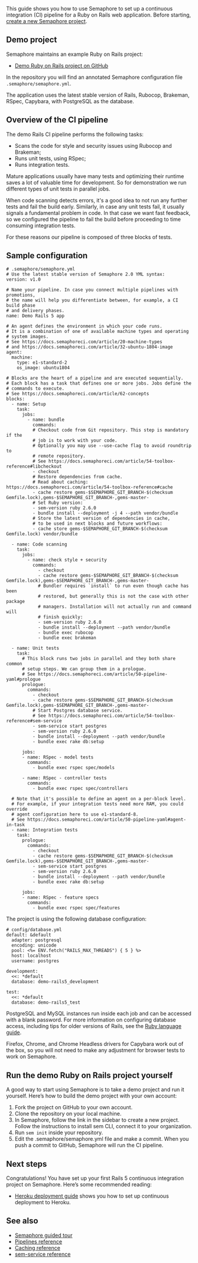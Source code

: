 This guide shows you how to use Semaphore to set up a continuous integration
(CI) pipeline for a Ruby on Rails web application.
Before starting, [create a new Semaphore project][create-project].

## Demo project

Semaphore maintains an example Ruby on Rails project:

- [Demo Ruby on Rails project on
  GitHub](https://github.com/semaphoreci-demos/semaphore-demo-ruby-rails)

In the repository you will find an annotated Semaphore configuration file
`.semaphore/semaphore.yml`.

The application uses the latest stable version of Rails, Rubocop, Brakeman,
RSpec, Capybara, with PostgreSQL as the database.

## Overview of the CI pipeline

The demo Rails CI pipeline performs the following tasks:

- Scans the code for style and security issues using Rubocop and Brakeman;
- Runs unit tests, using RSpec;
- Runs integration tests.

Mature applications usually have many tests and optimizing their runtime saves
a lot of valuable time for development. So for demonstration we run
different types of unit tests in parallel jobs.

When code scanning detects errors, it's a good idea to not run any further
tests and fail the build early. Similarly, in case any unit tests fail,
it usually signals a fundamental problem in code. In that case we want fast
feedback, so we configured the pipeline to fail the build before proceeding
to time consuming integration tests.

For these reasons our pipeline is composed of three blocks of tests.

## Sample configuration

<pre><code class="language-yaml"># .semaphore/semaphore.yml
# Use the latest stable version of Semaphore 2.0 YML syntax:
version: v1.0

# Name your pipeline. In case you connect multiple pipelines with promotions,
# the name will help you differentiate between, for example, a CI build phase
# and delivery phases.
name: Demo Rails 5 app

# An agent defines the environment in which your code runs.
# It is a combination of one of available machine types and operating
# system images.
# See https://docs.semaphoreci.com/article/20-machine-types
# and https://docs.semaphoreci.com/article/32-ubuntu-1804-image
agent:
  machine:
    type: e1-standard-2
    os_image: ubuntu1804

# Blocks are the heart of a pipeline and are executed sequentially.
# Each block has a task that defines one or more jobs. Jobs define the
# commands to execute.
# See https://docs.semaphoreci.com/article/62-concepts
blocks:
  - name: Setup
    task:
      jobs:
        - name: bundle
          commands:
          # Checkout code from Git repository. This step is mandatory if the
          # job is to work with your code.
          # Optionally you may use --use-cache flag to avoid roundtrip to
          # remote repository.
          # See https://docs.semaphoreci.com/article/54-toolbox-reference#libcheckout
          - checkout
          # Restore dependencies from cache.
          # Read about caching: https://docs.semaphoreci.com/article/54-toolbox-reference#cache
          - cache restore gems-$SEMAPHORE_GIT_BRANCH-$(checksum Gemfile.lock),gems-$SEMAPHORE_GIT_BRANCH-,gems-master-
          # Set Ruby version:
          - sem-version ruby 2.6.0
          - bundle install --deployment -j 4 --path vendor/bundle
          # Store the latest version of dependencies in cache,
          # to be used in next blocks and future workflows:
          - cache store gems-$SEMAPHORE_GIT_BRANCH-$(checksum Gemfile.lock) vendor/bundle

  - name: Code scanning
    task:
      jobs:
        - name: check style + security
          commands:
            - checkout
            - cache restore gems-$SEMAPHORE_GIT_BRANCH-$(checksum Gemfile.lock),gems-$SEMAPHORE_GIT_BRANCH-,gems-master-
            # Bundler requires `install` to run even though cache has been
            # restored, but generally this is not the case with other package
            # managers. Installation will not actually run and command will
            # finish quickly:
            - sem-version ruby 2.6.0
            - bundle install --deployment --path vendor/bundle
            - bundle exec rubocop
            - bundle exec brakeman

  - name: Unit tests
    task:
      # This block runs two jobs in parallel and they both share common
      # setup steps. We can group them in a prologue.
      # See https://docs.semaphoreci.com/article/50-pipeline-yaml#prologue
      prologue:
        commands:
          - checkout
          - cache restore gems-$SEMAPHORE_GIT_BRANCH-$(checksum Gemfile.lock),gems-$SEMAPHORE_GIT_BRANCH-,gems-master-
          # Start Postgres database service.
          # See https://docs.semaphoreci.com/article/54-toolbox-reference#sem-service
          - sem-service start postgres
          - sem-version ruby 2.6.0
          - bundle install --deployment --path vendor/bundle
          - bundle exec rake db:setup

      jobs:
      - name: RSpec - model tests
        commands:
          - bundle exec rspec spec/models

      - name: RSpec - controller tests
        commands:
          - bundle exec rspec spec/controllers

  # Note that it's possible to define an agent on a per-block level.
  # For example, if your integration tests need more RAM, you could override
  # agent configuration here to use e1-standard-8.
  # See https://docs.semaphoreci.com/article/50-pipeline-yaml#agent-in-task
  - name: Integration tests
    task:
      prologue:
        commands:
          - checkout
          - cache restore gems-$SEMAPHORE_GIT_BRANCH-$(checksum Gemfile.lock),gems-$SEMAPHORE_GIT_BRANCH-,gems-master-
          - sem-service start postgres
          - sem-version ruby 2.6.0
          - bundle install --deployment --path vendor/bundle
          - bundle exec rake db:setup

      jobs:
      - name: RSpec - feature specs
        commands:
          - bundle exec rspec spec/features
</code></pre>

The project is using the following database configuration:

<pre><code class="language-yaml"># config/database.yml
default: &default
  adapter: postgresql
  encoding: unicode
  pool: <%= ENV.fetch("RAILS_MAX_THREADS") { 5 } %>
  host: localhost
  username: postgres

development:
  <<: *default
  database: demo-rails5_development

test:
  <<: *default
  database: demo-rails5_test
</code></pre>

PostgreSQL and MySQL instances run inside each job and can be accessed with
a blank password. For more information on configuring database access,
including tips for older versions of Rails, see the
[Ruby language guide][ruby-guide].

Firefox, Chrome, and Chrome Headless drivers for Capybara work out of the box,
so you will not need to make any adjustment for browser tests to work on
Semaphore.

## Run the demo Ruby on Rails project yourself

A good way to start using Semaphore is to take a demo project and run it
yourself. Here’s how to build the demo project with your own account:

1. Fork the project on GitHub to your own account.
2. Clone the repository on your local machine.
3. In Semaphore, follow the link in the sidebar to create a new project.
   Follow the instructions to install sem CLI, connect it to your
   organization.
4. Run `sem init` inside your repository.
5. Edit the .semaphore/semaphore.yml file and make a commit. When you push a
   commit to GitHub, Semaphore will run the CI pipeline.

## Next steps

Congratulations! You have set up your first Rails 5 continuous integration
project on Semaphore. Here’s some recommended reading:

- [Heroku deployment guide][heroku-guide] shows you how to set up continuous
deployment to Heroku.

## See also

- [Semaphore guided tour][guided-tour]
- [Pipelines reference][pipelines-ref]
- [Caching reference][cache-ref]
- [sem-service reference][sem-service]

[create-project]: https://docs.semaphoreci.com/article/63-your-first-project
[ruby-guide]: https://docs.semaphoreci.com/article/73-ruby
[guided-tour]: https://docs.semaphoreci.com/category/56-guided-tour
[pipelines-ref]: https://docs.semaphoreci.com/article/50-pipeline-yaml
[cache-ref]: https://docs.semaphoreci.com/article/54-toolbox-reference#cache
[sem-service]: https://docs.semaphoreci.com/article/54-toolbox-reference#sem-service
[heroku-guide]: https://docs.semaphoreci.com/article/100-heroku-deployment

